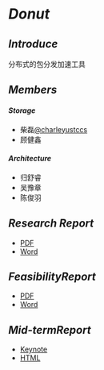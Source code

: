 # *Donut*

## *Introduce*

分布式的包分发加速工具

## *Members*
#### *Storage*
-    柴磊[@charleyustccs](https://github.com/charleyustccs)
-    顾健鑫
#### *Architecture*
-    归舒睿
-    吴豫章
-    陈俊羽

## *Research Report*

- [PDF](docs/ResearchReport/分布式包分发系统调研报告.pdf)
- [Word](docs/ResearchReport/分布式包分发系统调研报告.docx)

## *FeasibilityReport*

- [PDF](docs/FeasibilityReport/可行性分析.pdf)
- [Word](docs/FeasibilityReport/可行性分析.docx)

## *Mid-termReport*

- [Keynote](docs/Mid-termReport/donut.key)
- [HTML](docs/Mid-termReport/donut)



